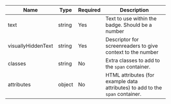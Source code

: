 | Name       | Type   | Required | Description                                                                                                                      |
| ---------- | ------ | -------- | -------------------------------------------------------------------------------------------------------------------------------- |
| text       | string | Yes      | Text to use within the badge. Should be a number  |
| visuallyHiddenText     | string | Yes      | Descriptor for screenreaders to give context to the number |
| classes    | string | No    | Extra classes to add to the `span` container.                                                       |
| attributes | object | No       | HTML attributes (for example data attributes) to add to the `span` container.                                                    |
